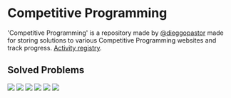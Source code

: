 # Competitive Programming

'Competitive Programming' is a repository made by [@dieggopastor](https://twitter.com/dieggopastor) made for storing solutions to various Competitive Programming websites and track progress. [Activity registry](https://github.com/diegopastor/competitiveProgramming/blob/master/JOURNAL.md).  

## Solved Problems
<img src="https://img.shields.io/badge/CodeForces-114-blue.svg">
<img src="https://img.shields.io/badge/Leetcode-11-blueviolet">
<img src="https://img.shields.io/badge/ProjectEuler-7-orange.svg">
<img src="https://img.shields.io/badge/UVa-20-brightgreen.svg">
<img src="https://img.shields.io/badge/Other-18-123044.svg">
<img src="https://img.shields.io/badge/Total-159-ff69b4.svg">